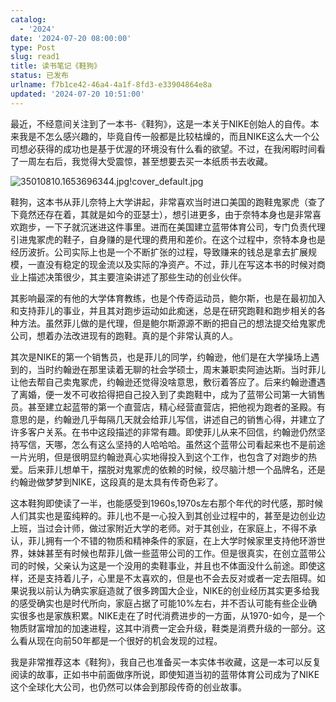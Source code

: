 ```yaml
---
catalog:
  - '2024'
date: '2024-07-20 08:00:00'
type: Post
slug: read1
title: 读书笔记《鞋狗》
status: 已发布
urlname: f7b1ce42-46a4-4a1f-8fd3-e33904864e8a
updated: '2024-07-20 10:51:00'
---
```


最近，不经意间关注到了一本书-《鞋狗》，这是一本关于NIKE创始人的自传。本来我是不怎么感兴趣的，毕竟自传一般都是比较枯燥的，而且NIKE这么大一个公司想必获得的成功也是基于优渥的环境没有什么看的欲望。不过，在我闲暇时间看了一周左右后，我觉得大受震惊，甚至想要去买一本纸质书去收藏。


![35010810.1653696344.jpg!cover_default.jpg](https://pic.arkread.com/cover/ebook/f/35010810.1653696344.jpg!cover_default.jpg)


鞋狗，这本书从菲儿奈特上大学讲起，非常喜欢当时进口美国的跑鞋鬼冢虎（查了下竟然还存在着，其就是如今的亚瑟士），想引进更多，由于奈特本身也是非常喜欢跑步，一下子就沉迷进这件事里。进而在美国建立蓝带体育公司，专门负责代理引进鬼冢虎的鞋子，自身赚的是代理的费用和差价。在这个过程中，奈特本身也是经历波折。公司实际上也是一个不断扩张的过程，导致赚来的钱总是拿去扩展规模，一直没有稳定的现金流以及实际的净资产。不过，菲儿在写这本书的时候对商业上描述决策很少，其主要渲染讲述了那些生动的创业伙伴。


其影响最深的有他的大学体育教练，也是个传奇运动员，鲍尔斯，也是在最初加入和支持菲儿的事业，并且其对跑步运动如此痴迷，总是在研究跑鞋和跑步相关的各种方法。虽然菲儿做的是代理，但是鲍尔斯源源不断的把自己的想法提交给鬼冢虎公司，想着办法改进现有的跑鞋。真的是个非常认真的人。


其次是NIKE的第一个销售员，也是菲儿的同学，约翰逊，他们是在大学操场上遇到的，当时约翰逊在那里读着无聊的社会学硕士，周末兼职卖阿迪达斯。当时菲儿让他去帮自己卖鬼冢虎，约翰逊还觉得没啥意思，敷衍着答应了。后来约翰逊遭遇了离婚，便一发不可收拾得把自己投入到了卖跑鞋中，成为了蓝带公司第一大销售员。甚至建立起蓝带的第一个直营店，精心经营直营店，把他视为跑者的圣殿。有意思的是，约翰逊几乎每隔几天就会给菲儿写信，讲述自己的销售心得，并建立了许多客户关系。在书中这段描述的非常有趣。即使菲儿从来不回信，约翰逊仍然坚持写信，天哪，怎么有这么坚持的人哈哈哈。虽然这个蓝带公司看起来也不是前途一片光明，但是很明显约翰逊真心实地得投入到这个工作，也包含了对跑步的热爱。后来菲儿想单干，摆脱对鬼冢虎的依赖的时候，绞尽脑汁想一个品牌名，还是约翰逊做梦梦到NIKE，这段真的是太具有传奇色彩了。


这本鞋狗即使读了一半，也能感受到1960s,1970s左右那个年代的时代感，那时候人们其实也是蛮纯粹的。菲儿也不是一心投入到其创业过程中的，甚至是边创业边上班，当过会计师，做过家附近大学的老师。对于其创业，在家庭上，不得不承认，菲儿拥有一个不错的物质和精神条件的家庭，在上大学时候家里支持他环游世界，妹妹甚至有时候也帮菲儿做一些蓝带公司的工作。但是很真实，在创立蓝带公司的时候，父亲认为这是一个没用的卖鞋事业，并且也不体面没什么前途。即使这样，还是支持着儿子，心里是不太喜欢的，但是也不会去反对或者一定去阻碍。如果说我以前认为确实家庭造就了很多跨国大企业，NIKE的创业经历其实更多给我的感受确实也是时代所向，家庭占据了可能10%左右，并不否认可能有些企业确实很多也是家族积累。NIKE走在了时代消费进步的一方面，从1970-如今，是一个物质财富增加的加速进程，这其中消费一定会升级，鞋类是消费升级的一部分。这么看从现在向前50年都是一个很好的机会发现的过程。


我是非常推荐这本《鞋狗》，我自己也准备买一本实体书收藏，这是一本可以反复阅读的故事，正如书中前面做序所说，即使知道当初的蓝带体育公司成为了NIKE这个全球化大公司，也仍然可以体会到那段传奇的创业故事。

